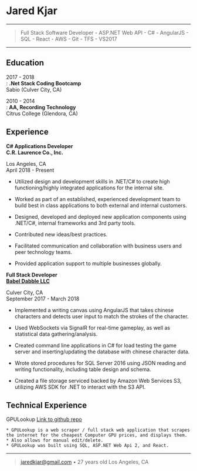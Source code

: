 Jared Kjar
============

----

>  Full Stack Software Developer - ASP.NET Web API - C# - AngularJS - SQL - React - AWS - Git - TFS - VS2017  

----

Education
---------

2017 - 2018  
:   **.Net Stack Coding Bootcamp**  
      Sabio (Culver City, CA)

2010 - 2014  
:   **AA, Recording Technology**  
      Citrus College (Glendora, CA)


Experience
----------

**C# Applications Developer**  
**C.R. Laurence Co., Inc.**

Los Angeles, CA  
April 2018 - Present

* Utilized design and development skills in .NET/C# to create high functioning/highly integrated applications for the internal site.

* Worked as part of an established, experienced development team to build best in class applications to both external and internal customers.

* Designed, developed and deployed new application components using .NET/C#, internal frameworks and 3rd party tools.

* Contributed new ideas/best practices.

* Facilitated communication and collaboration with business users and peer technology teams.

* Provided application support to multiple businesses globally.

**Full Stack Developer**  
**[Babel Dabble LLC](http://www.babeldabble.com)**


Culver City, CA  
September 2017 - March 2018

* Implemented a writing canvas using AngularJS that takes chinese characters and detects user input to match the strokes of the character.

* Used WebSockets via SignalR for real-time gameplay, as well as statistical data gathering/analysis.

* Created command line applications in C#  for load testing the game server and inserting/updating the database with chinese character data.

* Wrote stored procedures for SQL Server 2016 using JSON reading and writing functionality, including table design and schema.

* Created a file storage serviced backed by Amazon Web Services S3, utilizing AWS SDK for .NET to interact with the S3 API.


Technical Experience
--------------------

GPULookup
[Link to github repo](https://www.github.com/jarekjar/GPULookup)

    * GPULookup is a web scraper / full stack web application that scrapes
    the internet for the cheapest Computer GPU prices, and displays them.
    * Also allows for manual edit/delete.
    * GPULookup was built using SQL, ASP.NET Web Api 2, and React.

----

> <jaredkjar@gmail.com> • 27 years old
> Los Angeles, CA
